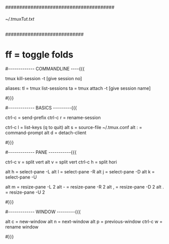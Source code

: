 #######################################
######    ~/.tmuxTut.txt 
############################

# ff = toggle folds

#------------- COMMANDLINE ----{{{

tmux kill-session -t [give session no]

aliases:
tl              =    tmux list-sessions
ta              =    tmux attach -t [give session name]

#}}}


#------------- BASICS ---------{{{

ctrl-c         =    send-prefix
ctrl-c    r    =    rename-session

ctrl-c    l    =    list-keys    (q to quit)
   alt    s    =    source-file ~/.tmux.conf
   alt    :    =    command-prompt
   alt    d    =    detach-client

#}}}


#------------- PANE -----------{{{

ctrl-c    v    =    split vert
   alt    v    =    split vert
ctrl-c    h    =    split hori

   alt    h    =    select-pane -L
   alt    l    =    select-pane -R
   alt    j    =    select-pane -D
   alt    k    =    select-pane -U

   alt    m    =    resize-pane -L 2
   alt    -    =    resize-pane -R 2
   alt    ,    =    resize-pane -D 2 
   alt    .    =    resize-pane -U 2 

#}}}


#------------- WINDOW ---------{{{

   alt    c    =    new-window
   alt    n    =    next-window
   alt    p    =    previous-window
ctrl-c    w    =    rename window

#}}}


